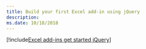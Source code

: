 ```yaml
---
title: Build your first Excel add-in using jQuery
description: 
ms.date: 10/18/2018
---
```


[!include[Excel add-ins get started jQuery](../includes/file-get-started-excel-jquery.md)]